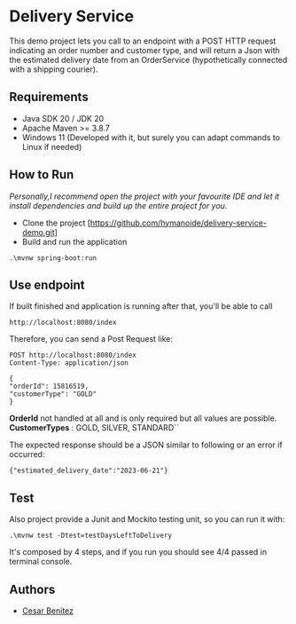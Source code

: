 # Delivery Service 

This demo project lets you call to an endpoint with a POST HTTP request indicating an order number and customer type, and will return a Json with the estimated delivery date from an OrderService (hypothetically connected with a shipping courier).

## Requirements
* Java SDK 20 / JDK 20
* Apache Maven >= 3.8.7
* Windows 11 (Developed with it, but surely you can adapt commands to Linux if needed)

## How to Run

<em>Personally,I recommend open the project with your favourite IDE and let it install dependencies and 
build up the entire project for you.</em> 

- Clone the project [https://github.com/hymanoide/delivery-service-demo.git]
- Build and run the application
```
.\mvnw spring-boot:run
```
## Use endpoint
If built finished and application is running after that, you'll be able to call
```
http://localhost:8080/index
```
Therefore, you can send a Post Request like: 

```
POST http://localhost:8080/index
Content-Type: application/json

{
"orderId": 15816519,
"customerType": "GOLD"
}
```


**OrderId** not handled at all and is only required but all values are possible. <br />
**CustomerTypes** : GOLD, SILVER, STANDARD``

The expected response should be a JSON similar to following or an error if occurred: 

``{"estimated_delivery_date":"2023-06-21"}``

## Test

Also project provide a Junit and Mockito testing unit, so you can run it with: 

``
.\mvnw test -Dtest=testDaysLeftToDelivery
``

It's composed by 4 steps, and if you run you should see 4/4 passed in terminal console.


## Authors
- [Cesar Benitez](https://github.com/hymanoide)

